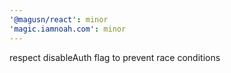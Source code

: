 ```yaml
---
'@magusn/react': minor
'magic.iamnoah.com': minor
---
```


respect disableAuth flag to prevent race conditions
